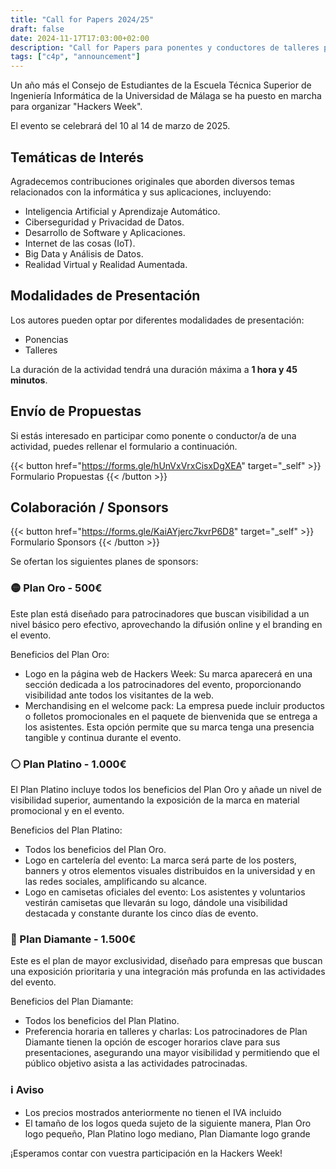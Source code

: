 ```yaml
---
title: "Call for Papers 2024/25"
draft: false
date: 2024-11-17T17:03:00+02:00
description: "Call for Papers para ponentes y conductores de talleres para los eventos de la Hackers Week"
tags: ["c4p", "announcement"]
---
```

Un año más el Consejo de Estudiantes de la Escuela Técnica Superior de Ingeniería Informática de la Universidad de Málaga se ha puesto en marcha para organizar "Hackers Week".

El evento se celebrará del 10 al 14 de marzo de 2025.

## Temáticas de Interés
Agradecemos contribuciones originales que aborden diversos temas relacionados con la informática y sus aplicaciones, incluyendo:

- Inteligencia Artificial y Aprendizaje Automático.
- Ciberseguridad y Privacidad de Datos.
- Desarrollo de Software y Aplicaciones.
- Internet de las cosas (IoT).
- Big Data y Análisis de Datos.
- Realidad Virtual y Realidad Aumentada.

## Modalidades de Presentación
Los autores pueden optar por diferentes modalidades de presentación:

- Ponencias
- Talleres

La duración de la actividad tendrá una duración máxima a **1 hora y 45 minutos**.
## Envío de Propuestas
Si estás interesado en participar como ponente o conductor/a de una actividad, puedes rellenar el formulario a continuación.

{{< button href="https://forms.gle/hUnVxVrxCisxDgXEA" target="_self" >}}
Formulario Propuestas
{{< /button >}}

## Colaboración / Sponsors
{{< button href="https://forms.gle/KaiAYjerc7kvrP6D8" target="_self" >}}
Formulario Sponsors
{{< /button >}}

Se ofertan los siguientes planes de sponsors:
### 🟡 Plan Oro - 500€
Este plan está diseñado para patrocinadores que buscan visibilidad a un nivel básico pero efectivo, aprovechando la difusión online y el branding en el evento.

Beneficios del Plan Oro:
- Logo en la página web de Hackers Week: Su marca aparecerá en una sección dedicada a los patrocinadores del evento, proporcionando visibilidad ante todos los visitantes de la web.
- Merchandising en el welcome pack: La empresa puede incluir productos o folletos promocionales en el paquete de bienvenida que se entrega a los asistentes. Esta opción permite que su marca tenga una presencia tangible y continua durante el evento.

### ⚪️ Plan Platino - 1.000€
El Plan Platino incluye todos los beneficios del Plan Oro y añade un nivel de visibilidad superior, aumentando la exposición de la marca en material promocional y en el evento.

Beneficios del Plan Platino:
- Todos los beneficios del Plan Oro.
- Logo en cartelería del evento: La marca será parte de los posters, banners y otros elementos visuales distribuidos en la universidad y en las redes sociales, amplificando su alcance.
- Logo en camisetas oficiales del evento: Los asistentes y voluntarios vestirán camisetas que llevarán su logo, dándole una visibilidad destacada y constante durante los cinco días de evento.

### 🔵 Plan Diamante - 1.500€
Este es el plan de mayor exclusividad, diseñado para empresas que buscan una exposición prioritaria y una integración más profunda en las actividades del evento.

Beneficios del Plan Diamante:
- Todos los beneficios del Plan Platino.
- Preferencia horaria en talleres y charlas: Los patrocinadores de Plan Diamante tienen la opción de escoger horarios clave para sus presentaciones, asegurando una mayor visibilidad y permitiendo que el público objetivo asista a las actividades patrocinadas.


### ℹ️ Aviso
- Los precios mostrados anteriormente no tienen el IVA incluido
- El tamaño de los logos queda sujeto de la siguiente manera, Plan Oro logo pequeño, Plan Platino logo mediano, Plan Diamante logo grande

¡Esperamos contar con vuestra participación en la Hackers Week!
